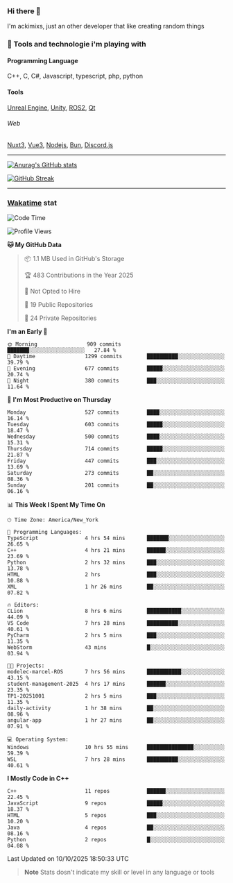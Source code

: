 ### Hi there 👋

I'm ackimixs, just an other developer that like creating random things

### 🧰 Tools and technologie i'm playing with

#### Programming Language
C++, C, C#, Javascript, typescript, php, python

#### Tools
[Unreal Engine](https://www.unrealengine.com), [Unity](https://unity.com/), [ROS2](https://ros.org/), [Qt](https://www.qt.io/)

###### Web
[Nuxt3](https://nuxt.com/), [Vue3](https://vuejs.org/), [Nodejs](https://nodejs.org), [Bun](https://bun.sh/), [Discord.js](https://discord.js.org/)

---

[![Anurag's GitHub stats](https://github-readme-stats.vercel.app/api?username=ackimixs&show_icons=true&theme=github_dark&count_private=true)](https://github.com/anuraghazra/github-readme-stats)

[![GitHub Streak](https://github-readme-streak-stats.herokuapp.com?user=Ackimixs&theme=github-dark-blue&date_format=j%20M%5B%20Y%5D&mode=weekly)](https://git.io/streak-stats)

---
 
 ### [Wakatime](https://wakatime.com/) stat

<!--START_SECTION:waka-->
![Code Time](http://img.shields.io/badge/Code%20Time-1%2C746%20hrs%2046%20mins-blue)

![Profile Views](http://img.shields.io/badge/Profile%20Views-0-blue)

**🐱 My GitHub Data** 

> 📦 1.1 MB Used in GitHub's Storage 
 > 
> 🏆 483 Contributions in the Year 2025
 > 
> 🚫 Not Opted to Hire
 > 
> 📜 19 Public Repositories 
 > 
> 🔑 24 Private Repositories 
 > 
**I'm an Early 🐤** 

```text
🌞 Morning                909 commits         ███████░░░░░░░░░░░░░░░░░░   27.84 % 
🌆 Daytime                1299 commits        ██████████░░░░░░░░░░░░░░░   39.79 % 
🌃 Evening                677 commits         █████░░░░░░░░░░░░░░░░░░░░   20.74 % 
🌙 Night                  380 commits         ███░░░░░░░░░░░░░░░░░░░░░░   11.64 % 
```
📅 **I'm Most Productive on Thursday** 

```text
Monday                   527 commits         ████░░░░░░░░░░░░░░░░░░░░░   16.14 % 
Tuesday                  603 commits         █████░░░░░░░░░░░░░░░░░░░░   18.47 % 
Wednesday                500 commits         ████░░░░░░░░░░░░░░░░░░░░░   15.31 % 
Thursday                 714 commits         █████░░░░░░░░░░░░░░░░░░░░   21.87 % 
Friday                   447 commits         ███░░░░░░░░░░░░░░░░░░░░░░   13.69 % 
Saturday                 273 commits         ██░░░░░░░░░░░░░░░░░░░░░░░   08.36 % 
Sunday                   201 commits         ██░░░░░░░░░░░░░░░░░░░░░░░   06.16 % 
```


📊 **This Week I Spent My Time On** 

```text
🕑︎ Time Zone: America/New_York

💬 Programming Languages: 
TypeScript               4 hrs 54 mins       ███████░░░░░░░░░░░░░░░░░░   26.65 % 
C++                      4 hrs 21 mins       ██████░░░░░░░░░░░░░░░░░░░   23.69 % 
Python                   2 hrs 32 mins       ███░░░░░░░░░░░░░░░░░░░░░░   13.78 % 
HTML                     2 hrs               ███░░░░░░░░░░░░░░░░░░░░░░   10.88 % 
XML                      1 hr 26 mins        ██░░░░░░░░░░░░░░░░░░░░░░░   07.82 % 

🔥 Editors: 
CLion                    8 hrs 6 mins        ███████████░░░░░░░░░░░░░░   44.09 % 
VS Code                  7 hrs 28 mins       ██████████░░░░░░░░░░░░░░░   40.61 % 
PyCharm                  2 hrs 5 mins        ███░░░░░░░░░░░░░░░░░░░░░░   11.35 % 
WebStorm                 43 mins             █░░░░░░░░░░░░░░░░░░░░░░░░   03.94 % 

🐱‍💻 Projects: 
modelec-marcel-ROS       7 hrs 56 mins       ███████████░░░░░░░░░░░░░░   43.15 % 
student-management-2025  4 hrs 17 mins       ██████░░░░░░░░░░░░░░░░░░░   23.35 % 
TP1-20251001             2 hrs 5 mins        ███░░░░░░░░░░░░░░░░░░░░░░   11.35 % 
daily-activity           1 hr 38 mins        ██░░░░░░░░░░░░░░░░░░░░░░░   08.96 % 
angular-app              1 hr 27 mins        ██░░░░░░░░░░░░░░░░░░░░░░░   07.91 % 

💻 Operating System: 
Windows                  10 hrs 55 mins      ███████████████░░░░░░░░░░   59.39 % 
WSL                      7 hrs 28 mins       ██████████░░░░░░░░░░░░░░░   40.61 % 
```

**I Mostly Code in C++** 

```text
C++                      11 repos            ██████░░░░░░░░░░░░░░░░░░░   22.45 % 
JavaScript               9 repos             █████░░░░░░░░░░░░░░░░░░░░   18.37 % 
HTML                     5 repos             ███░░░░░░░░░░░░░░░░░░░░░░   10.20 % 
Java                     4 repos             ██░░░░░░░░░░░░░░░░░░░░░░░   08.16 % 
Python                   2 repos             █░░░░░░░░░░░░░░░░░░░░░░░░   04.08 % 
```




 Last Updated on 10/10/2025 18:50:33 UTC
<!--END_SECTION:waka-->

> **Note**
> Stats dosn't indicate my skill or level in any language or tools
